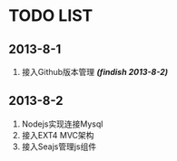**TODO LIST**
==

## 2013-8-1 
1. 接入Github版本管理	***(findish 2013-8-2)***

## 2013-8-2
1. Nodejs实现连接Mysql
2. 接入EXT4 MVC架构
3. 接入Seajs管理js组件
